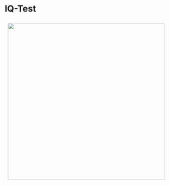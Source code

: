 # IQ-Test
<img style="margin: 10px" src="https://i.postimg.cc/y6rjT7rL/cover.png" height="500" />  
